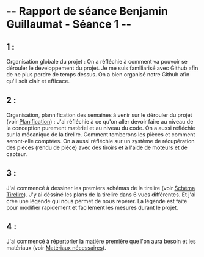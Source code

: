 # -- Rapport de séance Benjamin Guillaumat - Séance 1 -- #

## 1 :

Organisation globale du projet : On a réfléchie à comment va pouvoir se dérouler le développement du projet. Je me suis familiarisé avec Github afin de ne plus perdre de temps dessus. On a bien organisé notre Github afin qu'il soit clair et efficace.

## 2 :

Organisation, plannification des semaines à venir sur le dérouler du projet (voir <a href="../../Planning_Projet.md"> Planification</a>) : J'ai réfléchie à ce qu'on aller devoir faire au niveau de la conception purement matériel et au niveau du code. On a aussi réfléchie sur la mécanique de la tirelire. Comment tomberons les pièces et comment seront-elle comptées.
On a aussi réfléchie sur un système de récupération des pièces (rendu de pièce) avec des tiroirs et à l'aide de moteurs et de capteur.

## 3 :

J'ai commencé à dessiner les premiers schémas de la tirelire (voir <a href="../../Développement/Dessins_schémas/Schéma_tirelire.md"> Schéma Tirelire</a>). 
J'y ai déssiné les plans de la tirelire dans 6 vues différentes. Et j'ai créé une légende qui nous permet de nous repérer. La légende est faite pour modifier rapidement et facilement les mesures durant le projet.

## 4 :

J'ai commencé à répertorier la matière première que l'on aura besoin et les matériaux (voir <a href="../../Développement/Matériaux.md"> Matériaux nécessaires</a>). 
